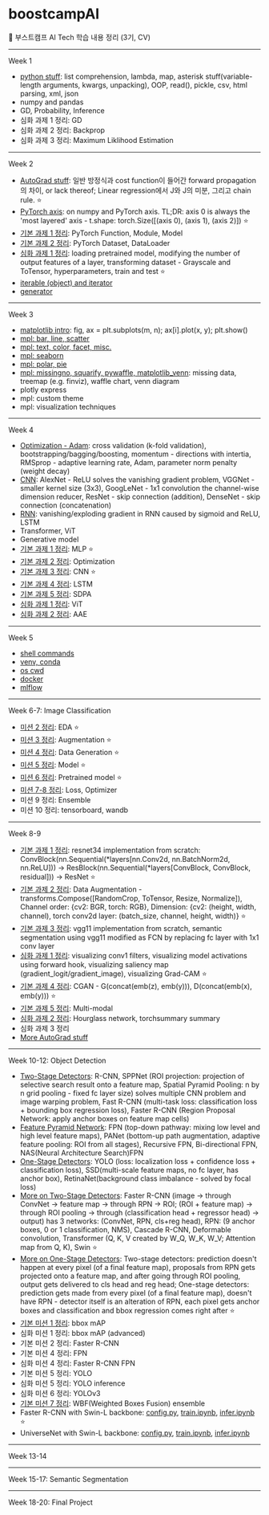 # boostcampAI

:duck: 부스트캠프 AI Tech 학습 내용 정리 (3기, CV)

---

Week 1

- [python stuff](https://github.com/star-bits/boostcampAI/blob/main/W1/%EC%A0%95%EB%A6%AC_python_stuff.ipynb): list comprehension, lambda, map, asterisk stuff(variable-length arguments, kwargs, unpacking), OOP, read(), pickle, csv, html parsing, xml, json
- numpy and pandas
- GD, Probability, Inference
- 심화 과제 1 정리: GD
- 심화 과제 2 정리: Backprop
- 심화 과제 3 정리: Maximum Liklihood Estimation

---

Week 2

- [AutoGrad stuff](https://github.com/star-bits/boostcampAI/blob/main/W2/%EC%A0%95%EB%A6%AC_PyTorch_AutoGrad.ipynb): 일반 방정식과 cost function이 들어간 forward propagation의 차이, or lack thereof; Linear regression에서 J와 J의 미분, 그리고 chain rule. ⭐
- [PyTorch axis](https://github.com/star-bits/boostcampAI/blob/main/W2/%E1%84%8C%E1%85%A5%E1%86%BC%E1%84%85%E1%85%B5_numpy_PyTorch_axis.ipynb): on numpy and PyTorch axis. TL;DR: axis 0 is always the 'most layered' axis - t.shape: torch.Size([(axis 0), (axis 1), (axis 2)]) ⭐
- [기본 과제 1 정리](https://github.com/star-bits/boostcampAI/blob/main/W2/%E1%84%8C%E1%85%A5%E1%86%BC%E1%84%85%E1%85%B5_%E1%84%80%E1%85%B5%E1%84%87%E1%85%A9%E1%86%AB1_Custom_Model.ipynb): PyTorch Function, Module, Model
- [기본 과제 2 정리](https://github.com/star-bits/boostcampAI/blob/main/W2/%E1%84%8C%E1%85%A5%E1%86%BC%E1%84%85%E1%85%B5_%EA%B8%B0%EB%B3%B82_Custom_Dataset_%26_Custom_DataLoader.ipynb): PyTorch Dataset, DataLoader
- [심화 과제 1 정리](https://github.com/star-bits/boostcampAI/blob/main/W2/%E1%84%8C%E1%85%A5%E1%86%BC%E1%84%85%E1%85%B5_%E1%84%89%E1%85%B5%E1%86%B7%E1%84%92%E1%85%AA1_Transfer_Learning_%26_Hyperparameter_Tuning.ipynb): loading pretrained model, modifying the number of output features of a layer, transforming dataset - Grayscale and ToTensor, hyperparameters, train and test ⭐
- [iterable (object) and iterator](https://github.com/star-bits/boostcampAI/blob/main/W2/%E1%84%8C%E1%85%A5%E1%86%BC%E1%84%85%E1%85%B5_iterable_iterator.ipynb)
- [generator](https://github.com/star-bits/boostcampAI/blob/main/W2/%EC%A0%95%EB%A6%AC_generator.ipynb)

---

Week 3

- [matplotlib intro](https://github.com/star-bits/boostcampAI/blob/main/W3/%EC%A0%95%EB%A6%AC_matplotlib.ipynb): fig, ax = plt.subplots(m, n); ax[i].plot(x, y); plt.show()
- [mpl: bar, line, scatter](https://github.com/star-bits/boostcampAI/blob/main/W3/%EC%A0%95%EB%A6%AC_mpl_bar_line_scatter.ipynb)
- [mpl: text, color, facet, misc.](https://github.com/star-bits/boostcampAI/blob/main/W3/%EC%A0%95%EB%A6%AC_mpl_text_color_facet_misc.ipynb)
- [mpl: seaborn](https://github.com/star-bits/boostcampAI/blob/main/W3/%E1%84%8C%E1%85%A5%E1%86%BC%E1%84%85%E1%85%B5_mpl_seaborn.ipynb)
- [mpl: polar, pie](https://github.com/star-bits/boostcampAI/blob/main/W3/%EC%A0%95%EB%A6%AC_mpl_polar_pie.ipynb)
- [mpl: missingno, squarify, pywaffle, matplotlib_venn](https://github.com/star-bits/boostcampAI/blob/main/W3/%EC%A0%95%EB%A6%AC_mpl_missing_treemap_waffle_venn.ipynb): missing data, treemap (e.g. finviz), waffle chart, venn diagram
- plotly express
- mpl: custom theme
- mpl: visualization techniques

---

Week 4

- [Optimization - Adam](https://github.com/star-bits/boostcampAI/blob/main/W4/%E1%84%8C%E1%85%A5%E1%86%BC%E1%84%85%E1%85%B5_Optimization_Adam.ipynb): cross validation (k-fold validation), bootstrapping/bagging/boosting, momentum - directions with intertia, RMSprop - adaptive learning rate, Adam, parameter norm penalty (weight decay) 
- [CNN](https://github.com/star-bits/boostcampAI/blob/main/W4/%EC%A0%95%EB%A6%AC_CNN.ipynb): AlexNet - ReLU solves the vanishing gradient problem, VGGNet - smaller kernel size (3x3), GoogLeNet - 1x1 convolution the channel-wise dimension reducer, ResNet - skip connection (addition), DenseNet - skip connection (concatenation) 
- [RNN](https://github.com/star-bits/boostcampAI/blob/main/W4/%E1%84%8C%E1%85%A5%E1%86%BC%E1%84%85%E1%85%B5_RNN.ipynb): vanishing/exploding gradient in RNN caused by sigmoid and ReLU, LSTM
- Transformer, ViT
- Generative model
- [기본 과제 1 정리](https://github.com/star-bits/boostcampAI/blob/main/W4/%E1%84%8C%E1%85%A5%E1%86%BC%E1%84%85%E1%85%B5_%E1%84%80%E1%85%B5%E1%84%87%E1%85%A9%E1%86%AB1_MLP.ipynb): MLP ⭐
- [기본 과제 2 정리](https://github.com/star-bits/boostcampAI/blob/main/W4/%EC%A0%95%EB%A6%AC_%EA%B8%B0%EB%B3%B82_Optimization.ipynb): Optimization
- [기본 과제 3 정리](https://github.com/star-bits/boostcampAI/blob/main/W4/%EC%A0%95%EB%A6%AC_%EA%B8%B0%EB%B3%B83_CNN.ipynb): CNN ⭐
- [기본 과제 4 정리](https://github.com/star-bits/boostcampAI/blob/main/W4/%EC%A0%95%EB%A6%AC_%EA%B8%B0%EB%B3%B84_LSTM.ipynb): LSTM
- [기본 과제 5 정리](https://github.com/star-bits/boostcampAI/blob/main/W4/%EC%A0%95%EB%A6%AC_%EA%B8%B0%EB%B3%B85_SDPA.ipynb): SDPA
- [심화 과제 1 정리](https://github.com/star-bits/boostcampAI/blob/main/W4/%EC%A0%95%EB%A6%AC_%EC%8B%AC%ED%99%941_ViT.ipynb): ViT
- [심화 과제 2 정리](https://github.com/star-bits/boostcampAI/blob/main/W4/%EC%A0%95%EB%A6%AC_%EC%8B%AC%ED%99%942_AAE.ipynb): AAE

---

Week 5

- [shell commands](https://github.com/star-bits/boostcampAI/blob/main/W5/%EC%A0%95%EB%A6%AC_shell_commands.ipynb)
- [venv, conda](https://github.com/star-bits/boostcampAI/blob/main/W5/%EC%A0%95%EB%A6%AC_venv_conda.ipynb)
- [os cwd](https://github.com/star-bits/boostcampAI/blob/main/W5/%E1%84%8C%E1%85%A5%E1%86%BC%E1%84%85%E1%85%B5_os_cwd.ipynb)
- [docker](https://github.com/star-bits/boostcampAI/blob/main/W5/%EC%A0%95%EB%A6%AC_docker.ipynb)
- [mlflow](https://github.com/star-bits/boostcampAI/blob/main/W5/%EC%A0%95%EB%A6%AC_mlflow.ipynb)

---

Week 6-7: Image Classification

- [미션 2 정리](https://github.com/star-bits/boostcampAI/blob/main/W6-7/%EC%A0%95%EB%A6%AC_%EB%AF%B8%EC%85%982_EDA.ipynb): EDA ⭐
- [미션 3 정리](https://github.com/star-bits/boostcampAI/blob/main/W6-7/%EC%A0%95%EB%A6%AC_%EB%AF%B8%EC%85%983_Augmentation.ipynb): Augmentation ⭐
- [미션 4 정리](https://github.com/star-bits/boostcampAI/blob/main/W6-7/%EC%A0%95%EB%A6%AC_%EB%AF%B8%EC%85%984_Data_Generation.ipynb): Data Generation ⭐
- [미션 5 정리](https://github.com/star-bits/boostcampAI/blob/main/W6-7/%EC%A0%95%EB%A6%AC_%EB%AF%B8%EC%85%985_Model.ipynb): Model ⭐
- [미션 6 정리](https://github.com/star-bits/boostcampAI/blob/main/W6-7/%EC%A0%95%EB%A6%AC_%EB%AF%B8%EC%85%986_Pretrained.ipynb): Pretrained model ⭐
- [미션 7-8 정리](https://github.com/star-bits/boostcampAI/blob/main/W6-7/%E1%84%8C%E1%85%A5%E1%86%BC%E1%84%85%E1%85%B5_%E1%84%86%E1%85%B5%E1%84%89%E1%85%A7%E1%86%AB7-8_Loss_Optimizer.ipynb): Loss, Optimizer
- 미션 9 정리: Ensemble
- 미션 10 정리: tensorboard, wandb

---

Week 8-9

- [기본 과제 1 정리](https://github.com/star-bits/boostcampAI/blob/main/W8-9/%E1%84%8C%E1%85%A5%E1%86%BC%E1%84%85%E1%85%B5_resnet34_Implementation.ipynb): resnet34 implementation from scratch: ConvBlock(nn.Sequential(\*layers[nn.Conv2d, nn.BatchNorm2d, nn.ReLU])) -> ResBlock(nn.Sequential(\*layers[ConvBlock, ConvBlock, residual])) -> ResNet ⭐
- [기본 과제 2 정리](https://github.com/star-bits/boostcampAI/blob/main/W8-9/%E1%84%8C%E1%85%A5%E1%86%BC%E1%84%85%E1%85%B5_Data_Augmentation.ipynb): Data Augmentation - transforms.Compose([RandomCrop, ToTensor, Resize, Normalize]), Channel order: {cv2: BGR, torch: RGB}, Dimension: {cv2: (height, width, channel), torch conv2d layer: (batch_size, channel, height, width)} ⭐
- [기본 과제 3 정리](https://github.com/star-bits/boostcampAI/blob/main/W8-9/%E1%84%8C%E1%85%A5%E1%86%BC%E1%84%85%E1%85%B5_vgg11_Segmentation.ipynb): vgg11 implementation from scratch, semantic segmentation using vgg11 modified as FCN by replacing fc layer with 1x1 conv layer
- [심화 과제 1 정리](https://github.com/star-bits/boostcampAI/blob/main/W8-9/%EC%A0%95%EB%A6%AC_CNN_Visualization.ipynb): visualizing conv1 filters, visualizing model activations using forward hook, visualizing saliency map (gradient_logit/gradient_image), visualizing Grad-CAM ⭐
- [기본 과제 4 정리](https://github.com/star-bits/boostcampAI/blob/main/W8-9/%EC%A0%95%EB%A6%AC_CGAN.ipynb): CGAN - G(concat(emb(z), emb(y))), D(concat(emb(x), emb(y))) ⭐
- [기본 과제 5 정리](https://github.com/star-bits/boostcampAI/blob/main/W8-9/%E1%84%8C%E1%85%A5%E1%86%BC%E1%84%85%E1%85%B5_Multi-modal.ipynb): Multi-modal
- [심화 과제 2 정리](https://github.com/star-bits/boostcampAI/blob/main/W8-9/%EC%A0%95%EB%A6%AC_Hourglass_Network.ipynb): Hourglass network, torchsummary summary
- 심화 과제 3 정리
- [More AutoGrad stuff](https://github.com/star-bits/boostcampAI/blob/main/W8-9/%EC%A0%95%EB%A6%AC_More_AutoGrad.ipynb)

---

Week 10-12: Object Detection

- [Two-Stage Detectors](https://github.com/star-bits/boostcampAI/blob/main/W10-12/%EC%A0%95%EB%A6%AC_2_Stage_Detectors.ipynb): R-CNN, SPPNet (ROI projection: projection of selective search result onto a feature map, Spatial Pyramid Pooling: n by n grid pooling - fixed fc layer size) solves multiple CNN problem and image warping problem, Fast R-CNN (multi-task loss: classification loss + bounding box regression loss), Faster R-CNN (Region Proposal Network: apply anchor boxes on feature map cells)
- [Feature Pyramid Network](https://github.com/star-bits/boostcampAI/blob/main/W10-12/%EC%A0%95%EB%A6%AC_Feature_Pyramid_Network.ipynb): FPN (top-down pathway: mixing low level and high level feature maps), PANet (bottom-up path augmentation, adaptive feature pooling: ROI from all stages), Recursive FPN, Bi-directional FPN, NAS(Neural Architecture Search)FPN 
- [One-Stage Detectors](https://github.com/star-bits/boostcampAI/blob/main/W10-12/%EC%A0%95%EB%A6%AC_1_Stage_Detectors.ipynb): YOLO (loss: localization loss + confidence loss + classification loss), SSD(multi-scale feature maps, no fc layer, has anchor box), RetinaNet(background class imbalance - solved by focal loss)
- [More on Two-Stage Detectors](https://github.com/star-bits/boostcampAI/blob/main/W10-12/%E1%84%8C%E1%85%A5%E1%86%BC%E1%84%85%E1%85%B5_More_2_Stage_Detectors.ipynb): Faster R-CNN (image -> through ConvNet -> feature map -> through RPN -> ROI; (ROI + feature map) -> through ROI pooling -> through (classification head + regressor head) -> output) has 3 networks: (ConvNet, RPN, cls+reg head), RPN: (9 anchor boxes, 0 or 1 classification, NMS), Cascade R-CNN, Deformable convolution, Transformer (Q, K, V created by W_Q, W_K, W_V; Attention map from Q, K), Swin ⭐
- [More on One-Stage Detectors](https://github.com/star-bits/boostcampAI/blob/main/W10-12/%EC%A0%95%EB%A6%AC_More_1_Stage_Detectors.ipynb): Two-stage detectors: prediction doesn't happen at every pixel (of a final feature map), proposals from RPN gets projected onto a feature map, and after going through ROI pooling, output gets delivered to cls head and reg head; One-stage detectors: prediction gets made from every pixel (of a final feature map), doesn't have RPN - detector itself is an alteration of RPN, each pixel gets anchor boxes and classification and bbox regression comes right after ⭐
- [기본 미션 1 정리](https://github.com/star-bits/boostcampAI/blob/main/W10-12/%E1%84%8C%E1%85%A5%E1%86%BC%E1%84%85%E1%85%B5_Metric.ipynb): bbox mAP
- 심화 미션 1 정리: bbox mAP (advanced)
- 기본 미션 2 정리: Faster R-CNN
- 기본 미션 4 정리: FPN
- 심화 미션 4 정리: Faster R-CNN FPN
- 기본 미션 5 정리: YOLO
- 심화 미션 5 정리: YOLO inference
- 심화 미션 6 정리: YOLOv3
- [기본 미션 7 정리](https://github.com/star-bits/boostcampAI/blob/main/W10-12/%EC%A0%95%EB%A6%AC_WBF_Ensemble.ipynb): WBF(Weighted Boxes Fusion) ensemble
- Faster R-CNN with Swin-L backbone: [config.py](https://github.com/star-bits/boostcampAI/blob/main/W10-12/_swin_faster_config.py), [train.ipynb](https://github.com/star-bits/boostcampAI/blob/main/W10-12/_swin_faster_train.ipynb), [infer.ipynb](https://github.com/star-bits/boostcampAI/blob/main/W10-12/_swin_faster_infer.ipynb) ⭐
- UniverseNet with Swin-L backbone: [config.py](https://github.com/star-bits/boostcampAI/blob/main/W10-12/_universe_config.py), [train.ipynb](https://github.com/star-bits/boostcampAI/blob/main/W10-12/_universe_train.ipynb), [infer.ipynb](https://github.com/star-bits/boostcampAI/blob/main/W10-12/_universe_infer.ipynb)

---

Week 13-14

---

Week 15-17: Semantic Segmentation

---

Week 18-20: Final Project

